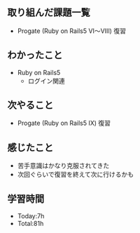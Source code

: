 ## 取り組んだ課題一覧
- Progate (Ruby on Rails5 Ⅵ〜Ⅷ) 復習
## わかったこと
- Ruby on Rails5
  - ログイン関連
## 次やること
- Progate (Ruby on Rails5 Ⅸ) 復習 
## 感じたこと
- 苦手意識はかなり克服されてきた
- 次回ぐらいで復習を終えて次に行けるかも
## 学習時間
- Today:7h
- Total:81h
